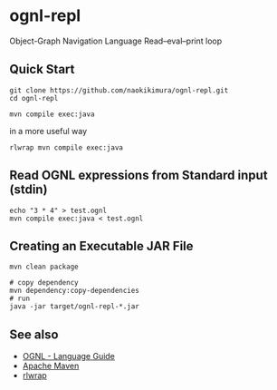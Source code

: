 ognl-repl
=========

Object-Graph Navigation Language Read–eval–print loop

Quick Start
-----------

    git clone https://github.com/naokikimura/ognl-repl.git
    cd ognl-repl

    mvn compile exec:java

in a more useful way

    rlwrap mvn compile exec:java

Read OGNL expressions from Standard input (stdin)
-------------------------------------------------

    echo "3 * 4" > test.ognl
    mvn compile exec:java < test.ognl

Creating an Executable JAR File
-------------------------------

    mvn clean package

    # copy dependency
    mvn dependency:copy-dependencies
    # run
    java -jar target/ognl-repl-*.jar

See also
--------

- [OGNL - Language Guide](http://commons.apache.org/proper/commons-ognl/language-guide.html)
- [Apache Maven](http://maven.apache.org/)
- [rlwrap](http://utopia.knoware.nl/~hlub/rlwrap/)
